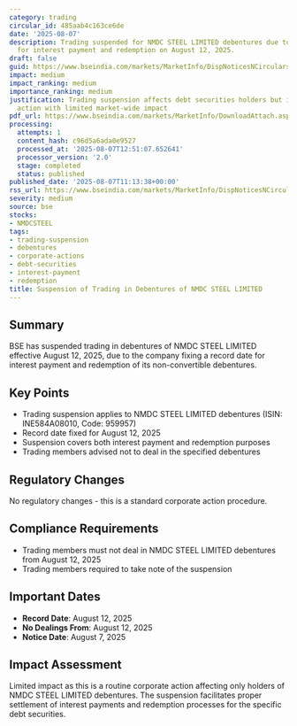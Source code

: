```yaml
---
category: trading
circular_id: 485aab4c163ce6de
date: '2025-08-07'
description: Trading suspended for NMDC STEEL LIMITED debentures due to record date
  for interest payment and redemption on August 12, 2025.
draft: false
guid: https://www.bseindia.com/markets/MarketInfo/DispNoticesNCirculars.aspx?Noticeid={BD7EE595-9196-4204-8370-E60DD8EE9C70}&noticeno=20250807-23&dt=08/07/2025&icount=23&totcount=37&flag=0
impact: medium
impact_ranking: medium
importance_ranking: medium
justification: Trading suspension affects debt securities holders but is routine corporate
  action with limited market-wide impact
pdf_url: https://www.bseindia.com/markets/MarketInfo/DownloadAttach.aspx?id=20250807-23&attachedId=
processing:
  attempts: 1
  content_hash: c96d5a6ada0e9527
  processed_at: '2025-08-07T12:51:07.652641'
  processor_version: '2.0'
  stage: completed
  status: published
published_date: '2025-08-07T11:13:38+00:00'
rss_url: https://www.bseindia.com/markets/MarketInfo/DispNoticesNCirculars.aspx?Noticeid={BD7EE595-9196-4204-8370-E60DD8EE9C70}&noticeno=20250807-23&dt=08/07/2025&icount=23&totcount=37&flag=0
severity: medium
source: bse
stocks:
- NMDCSTEEL
tags:
- trading-suspension
- debentures
- corporate-actions
- debt-securities
- interest-payment
- redemption
title: Suspension of Trading in Debentures of NMDC STEEL LIMITED
---
```


## Summary

BSE has suspended trading in debentures of NMDC STEEL LIMITED effective August 12, 2025, due to the company fixing a record date for interest payment and redemption of its non-convertible debentures.

## Key Points

- Trading suspension applies to NMDC STEEL LIMITED debentures (ISIN: INE584A08010, Code: 959957)
- Record date fixed for August 12, 2025
- Suspension covers both interest payment and redemption purposes
- Trading members advised not to deal in the specified debentures

## Regulatory Changes

No regulatory changes - this is a standard corporate action procedure.

## Compliance Requirements

- Trading members must not deal in NMDC STEEL LIMITED debentures from August 12, 2025
- Trading members required to take note of the suspension

## Important Dates

- **Record Date**: August 12, 2025
- **No Dealings From**: August 12, 2025
- **Notice Date**: August 7, 2025

## Impact Assessment

Limited impact as this is a routine corporate action affecting only holders of NMDC STEEL LIMITED debentures. The suspension facilitates proper settlement of interest payments and redemption processes for the specific debt securities.